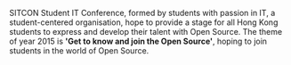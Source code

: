 SITCON Student IT Conference, formed by students with passion in IT,
a student-centered organisation, hope to provide a stage for all Hong Kong
students to express and develop their talent with Open Source.
The theme of year 2015 is
**'Get to know and join the Open Source'**,
hoping to join students in the world of Open Source.